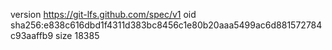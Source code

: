 version https://git-lfs.github.com/spec/v1
oid sha256:e838c616dbd1f4311d383bc8456c1e80b20aaa5499ac6d881572784c93aaffb9
size 18385
